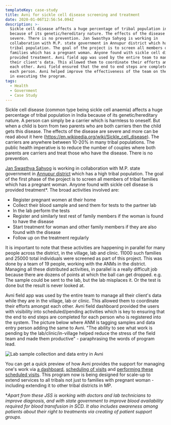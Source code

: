 ```yaml
---
templateKey: case-study
title: Avni for sickle cell disease screening and treatment
date: 2020-01-06T12:56:54.094Z
description: >-
  Sickle cell disease affects a huge percentage of tribal population in India
  because of its genetic/hereditary nature. The effects of the disease are
  severe. There is no prevention. Jan Swasthya Sahyog is working in
  collaboration with M.P. state government in Annupur district which has a high
  tribal population. The goal of the project is to screen all members of tribal
  families which has a pregnant woman. Anyone found with sickle cell disease is
  provided treatment. Avni field app was used by the entire team to manage all
  their client's data. This allowed them to coordinate their efforts amongst
  each other. Avni field ensured that the end to end steps are completed for
  each person. Avni helped improve the effectiveness of the team on the ground
  in executing the program.
tags:
  - Health
  - Government
  - Case Study
---
```

Sickle cell disease (common type being sickle cell anaemia) affects a huge percentage of tribal population in India because of its genetic/hereditary nature. A person can simply be a carrier which is harmless to oneself. But when a child is born from two parents who are both carriers then the child gets this disease. The effects of the disease are severe and more can be read about it here (https://en.wikipedia.org/wiki/Sickle_cell_disease). The carriers are anywhere between 10-20% in many tribal populations. The public health imperative is to reduce the number of couples where both parents are carriers and treat those who have the disease. There is no prevention.

[Jan Swasthya Sahyog](http://jssbilaspur.org/) is working in collaboration with M.P. state government in [Annupur district](https://en.wikipedia.org/wiki/Anuppur_district) which has a high tribal population. The goal of the first phase of the project is to screen all members of tribal families which has a pregnant woman. Anyone found with sickle cell disease is provided treatment*. The broad activities involved are:

* Register pregnant women at their home
* Collect their blood sample and send them for tests to the partner lab
* In the lab perform the tests
* Register and similarly test rest of family members if the woman is found to have the disease
* Start treatment for woman and other family members if they are also found with the disease
* Follow up on the treatment regularly

It is important to note that these activities are happening in parallel for many people across the district, in the village, lab and clinic. 11000 such families and 25000 total individuals were screened as part of this project. This was done by a team of 19 people, working with the ANMs in the district. Managing all these distributed activities, in parallel is a really difficult job because there are dozens of points at which the ball can get dropped. e.g. The sample could be sent to the lab, but the lab misplaces it. Or the test is done but the result is never looked at.

Avni field app was used by the entire team to manage all their client's data while they are in the village, lab or clinic. This allowed them to coordinate their efforts amongst each other. Avni field dashboard provided the users with visibility into scheduled/pending activities which is key to ensuring that the end to end steps are completed for each person who is registered into the system. The picture below where ANM is tagging samples and data entry person adding the same to Avni. "The ability to see what work is pending by the lab/clinic/in-village helped reduce the stress of the field team and made them productive" - paraphrasing the words of program lead.

![Lab sample collection and data entry in Avni](/img/jss-sickle-sample-collection.jpeg "Lab sample collection and data entry in Avni")

You can get a quick preview of how Avni provides the support for managing one's work via [a dashboard](/static/my-dashboard-c451a7d685b594c31242992322fa774a.gif), [scheduling of visits](/static/encounter-scheduling-1-9a09be849131e6a0618df65cd9a90a02.png) and [performing these scheduled visits](/static/encounter-scheduling-2-5dd0fa14255c3f893ad8284b52f88b60.png). This program now is being designed for scale-up to extend services to all tribals not just to families with pregnant woman - including extending it to other tribal districts in MP.

\*_Apart from these JSS is working with doctors and lab technicians to improve diagnosis, and with state government to improve blood availability required for blood transfusion in SCD. It also includes awareness among patients about their right to treatments via creating of patient support groups._
